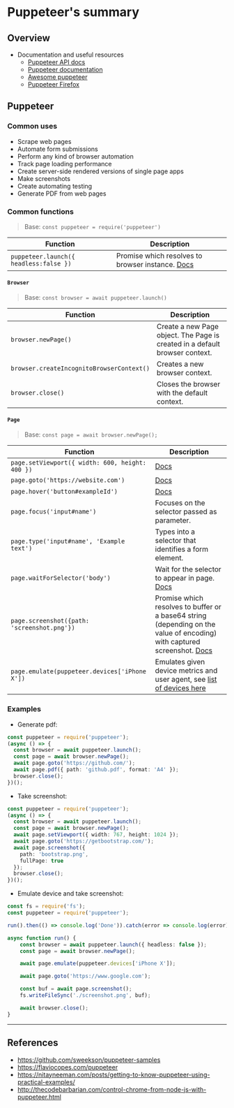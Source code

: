 # Puppeteer's summary

## Overview

- Documentation and useful resources
    - [Puppeteer API docs](https://github.com/puppeteer/puppeteer/blob/master/docs/api.md)
    - [Puppeteer documentation](https://pptr.dev)
    - [Awesome puppeteer](https://github.com/transitive-bullshit/awesome-puppeteer)
    - [Puppeteer Firefox](https://github.com/puppeteer/puppeteer/tree/master/experimental/puppeteer-firefox)

## Puppeteer

### Common uses

- Scrape web pages
- Automate form submissions
- Perform any kind of browser automation
- Track page loading performance
- Create server-side rendered versions of single page apps
- Make screenshots
- Create automating testing
- Generate PDF from web pages

### Common functions

> Base: `const puppeteer = require('puppeteer')`

| Function                               | Description                                                  |
|----------------------------------------|--------------------------------------------------------------|
| `puppeteer.launch({ headless:false })` | Promise which resolves to browser instance. [Docs](https://github.com/puppeteer/puppeteer/blob/master/docs/api.md#puppeteerlaunchoptions)  |

#### `Browser`

> Base: `const browser = await puppeteer.launch()`

| Function                                     | Description                                                                 |
| -------------------------------------------- | --------------------------------------------------------------------------- |
| `browser.newPage()`                          | Create a new Page object. The Page is created in a default browser context. |
| `browser.createIncognitoBrowserContext()`    | Creates a new browser context.                                              |
| `browser.close()`                            | Closes the browser with the default context.                                |

#### `Page`

> Base: `const page = await browser.newPage();`

| Function                                           | Description |
|----------------------------------------------------|-------------|
| `page.setViewport({ width: 600, height: 400 })`    | [Docs](https://github.com/puppeteer/puppeteer/blob/master/docs/api.md#pagesetviewportviewport)            |
| `page.goto('https://website.com')`                 | [Docs](https://github.com/puppeteer/puppeteer/blob/master/docs/api.md#pagegotourl-options)            |
| `page.hover('button#exampleId')`                   | [Docs](https://github.com/puppeteer/puppeteer/blob/master/docs/api.md#pagehoverselector) |
| `page.focus('input#name')`                         | Focuses on the selector passed as parameter. |
| `page.type('input#name', 'Example text')`          | Types into a selector that identifies a form element.  |
| `page.waitForSelector('body')`                     | Wait for the selector to appear in page. [Docs](https://github.com/puppeteer/puppeteer/blob/master/docs/api.md#pagewaitforselectorselector-options)    |
| `page.screenshot({path: 'screenshot.png'})`        | Promise which resolves to buffer or a base64 string (depending on the value of encoding) with captured screenshot. [Docs](https://github.com/puppeteer/puppeteer/blob/master/docs/api.md#pagescreenshotoptions) |
| `page.emulate(puppeteer.devices['iPhone X'])`      | Emulates given device metrics and user agent, see [list of devices here](https://github.com/GoogleChrome/puppeteer/blob/master/lib/DeviceDescriptors.js) |

### Examples

- Generate pdf:

```ts
const puppeteer = require('puppeteer');
(async () => {
  const browser = await puppeteer.launch();
  const page = await browser.newPage();
  await page.goto('https://github.com/');
  await page.pdf({ path: 'github.pdf', format: 'A4' });
  browser.close();
})();
```

- Take screenshot:

```ts
const puppeteer = require('puppeteer');
(async () => {
  const browser = await puppeteer.launch();
  const page = await browser.newPage();
  await page.setViewport({ width: 767, height: 1024 });
  await page.goto('https://getbootstrap.com/');
  await page.screenshot({
    path: 'bootstrap.png',
    fullPage: true
  });
  browser.close();
})();
```

- Emulate device and take screenshot:

```ts
const fs = require('fs');
const puppeteer = require('puppeteer');

run().then(() => console.log('Done')).catch(error => console.log(error));

async function run() {
    const browser = await puppeteer.launch({ headless: false });
    const page = await browser.newPage();

    await page.emulate(puppeteer.devices['iPhone X']);

    await page.goto('https://www.google.com');

    const buf = await page.screenshot();
    fs.writeFileSync('./screenshot.png', buf);

    await browser.close();
}
```


----

## References

- https://github.com/sweekson/puppeteer-samples
- https://flaviocopes.com/puppeteer
- https://nitayneeman.com/posts/getting-to-know-puppeteer-using-practical-examples/
- http://thecodebarbarian.com/control-chrome-from-node-js-with-puppeteer.html
